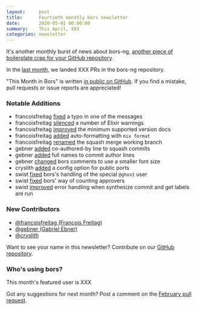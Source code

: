 ```yaml
---
layout:     post
title:      Fourtieth monthly bors newsletter
date:       2020-05-01 00:00:00
summary:    This April, XXX
categories: newsletter
---
```


It's another monthly burst of news about bors-ng, [another piece of boilerplate crap for your GitHub repository](https://twitter.com/stdlib/status/1226242263178776578).

In the [last month](https://github.com/bors-ng/bors-ng/pulls?utf8=%E2%9C%93&q=is%3Apr%20is%3Amerged%20closed%3A2020-04-01..2020-04-30),
we landed XXX PRs in the bors-ng repository.

"This Month in Bors" is written [in public on GitHub][GitHub for TMiB].
If you find a mistake, pull requests or issue reports are appreciated!

[GitHub for TMiB]: https://github.com/bors-ng/bors-ng.github.io


### Notable Additions

* francoisfreitag [fixed](https://github.com/bors-ng/bors-ng/pull/920) a typo in one of the messages
* francoisfreitag [silenced](https://github.com/bors-ng/bors-ng/pull/923) a number of Elixir warnings
* francoisfreitag [improved](https://github.com/bors-ng/bors-ng/pull/924) the minimum supported version docs
* francoisfreitag [added](https://github.com/bors-ng/bors-ng/pull/925) auto-formatting with `mix format`
* francoisfreitag [renamed](https://github.com/bors-ng/bors-ng/pull/933) the squash merge working branch
* gebner [added](https://github.com/bors-ng/bors-ng/pull/928) co-authored-by line to squash commits
* gebner [added](https://github.com/bors-ng/bors-ng/pull/929) full names to commit author lines
* gebner [changed](https://github.com/bors-ng/bors-ng/pull/930) bors comments to use a smaller font size
* cryslith [added](https://github.com/bors-ng/bors-ng/pull/935) a config option for public ports
* swist [fixed](https://github.com/bors-ng/bors-ng/pull/939) bors's handling of the special `@ghost` user
* swist [fixed](https://github.com/bors-ng/bors-ng/pull/940) bors' way of counting approvers
* swist [improved](https://github.com/bors-ng/bors-ng/pull/944) error handling when synthesize commit and get labels are run


### New Contributors

* [@francoisfreitag (François Freitag)](https://github.com/francoisfreitag)
* [@gebner (Gabriel Ebner)](https://github.com/gebner)
* [@cryslith](https://github.com/cryslith)

Want to see your name in this newsletter? Contribute on our [GitHub repository](https://github.com/bors-ng/bors-ng).


### Who's using bors?

This month's featured user is XXX

Got any suggestions for next month?
Post a comment on the [February pull request](https://github.com/bors-ng/bors-ng.github.io/pull/___).
